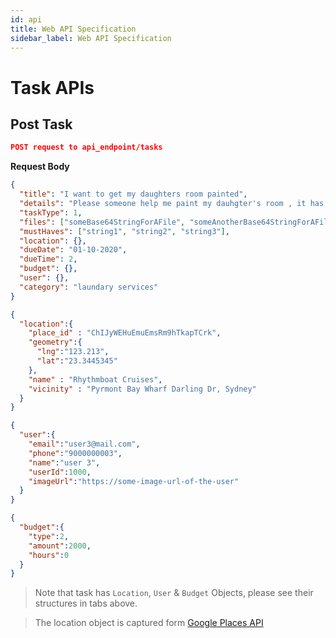 ```yaml
---
id: api
title: Web API Specification
sidebar_label: Web API Specification
---
```


# Task APIs

## Post Task

```json
POST request to api_endpoint/tasks
```

**Request Body**

<!--DOCUSAURUS_CODE_TABS-->
<!--main body-->

```JSON
{
  "title": "I want to get my daughters room painted",
  "details": "Please someone help me paint my dauhgter's room , it has to be painted in girlish colors.",
  "taskType": 1,
  "files": ["someBase64StringForAFile", "someAnotherBase64StringForAFile"],
  "mustHaves": ["string1", "string2", "string3"],
  "location": {},
  "dueDate": "01-10-2020",
  "dueTime": 2,
  "budget": {},
  "user": {},
  "category": "laundary services"
}
```
<!--location-->

```JSON
{
  "location":{
    "place_id" : "ChIJyWEHuEmuEmsRm9hTkapTCrk",
    "geometry":{
      "lng":"123.213",
      "lat":"23.3445345"
    },
    "name" : "Rhythmboat Cruises",
    "vicinity" : "Pyrmont Bay Wharf Darling Dr, Sydney"
  }
}
```

<!--user-->

```json
{
  "user":{
    "email":"user3@mail.com",
    "phone":"9000000003",
    "name":"user 3",
    "userId":1000,
    "imageUrl":"https://some-image-url-of-the-user"
  }
}
```

<!--budget-->

```json
{
  "budget":{
    "type":2,
    "amount":2000,
    "hours":0
  }
}
```

<!--END_DOCUSAURUS_CODE_TABS-->

> Note that task has `Location`, `User` & `Budget` Objects, please see their structures in tabs above.

> The location object is captured form [Google Places API](https://developers.google.com/places/web-service/search#find-place-responses)